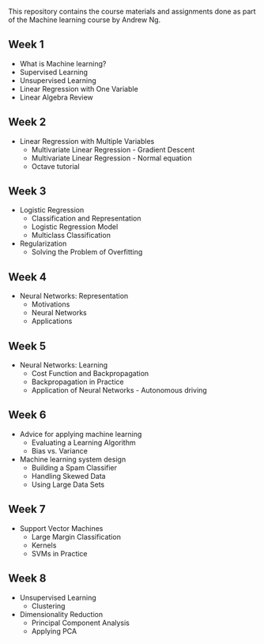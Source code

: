 This repository contains the course materials and assignments done as part of the Machine learning course by Andrew Ng.

## Week 1

- What is Machine learning?
- Supervised Learning
- Unsupervised Learning
- Linear Regression with One Variable
- Linear Algebra Review

## Week 2
- Linear Regression with Multiple Variables
    - Multivariate Linear Regression - Gradient Descent
    - Multivariate Linear Regression - Normal equation
    - Octave tutorial

## Week 3

- Logistic Regression
    - Classification and Representation
    - Logistic Regression Model
    - Multiclass Classification
- Regularization
    - Solving the Problem of Overfitting

## Week 4

- Neural Networks: Representation
    - Motivations
    - Neural Networks
    - Applications
	
## Week 5

- Neural Networks: Learning
    - Cost Function and Backpropagation
    - Backpropagation in Practice
    - Application of Neural Networks - Autonomous driving

## Week 6
- Advice for applying machine learning
    - Evaluating a Learning Algorithm
    - Bias vs. Variance
- Machine learning system design
    - Building a Spam Classifier
    - Handling Skewed Data
    - Using Large Data Sets

## Week 7
- Support Vector Machines
    - Large Margin Classification
    - Kernels
    - SVMs in Practice

## Week 8
- Unsupervised Learning
    - Clustering
- Dimensionality Reduction
    - Principal Component Analysis
    - Applying PCA